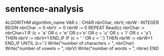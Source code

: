 # sentence-analysis
ALGORITHM algorithm_name
VAR
    c : CHAR
    nbrChar, nbrV, nbrW : INTEGER
BEGIN
    nbrChar := 0
    nbrV := 0
    nbrW := 0
    REPEAT
        Read(c)
        nbrChar := nbrChar+1
        IF (c = 'a' OR c = 'e' OR c='o' OR c = 'u' OR c = 'i' OR c = 'y') THEN
            nbrV := nbrV+1
        END_IF
        IF (c = ' ' OR c = '.') THEN
           nbrW := nbrW+1
        END_IF
    UNTIL (c='.')
    Write("number of characters = ", nbrChar)
    Write("number of vowels = ", nbrV)
    Write("number of words = ", nbrw)
END
